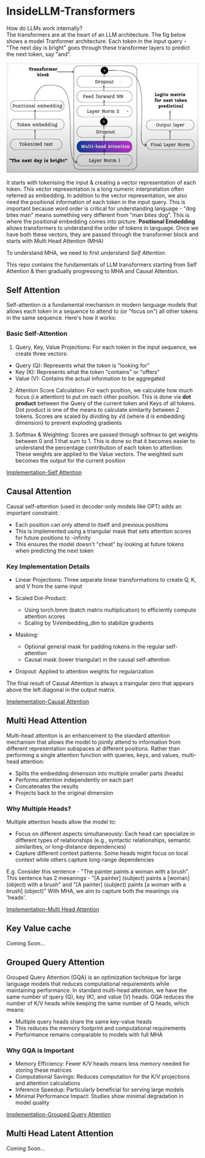 # InsideLLM-Transformers
How do LLMs work internally? <br>
The transformers are at the heart of an LLM architecture. The fig below shows a model Tranformer architecture.
Each token in the input query - "The next day is bright" goes through these transformer layers to predict the next token, say "and".

![Alt Text](img/TransformerArchitecture.png)

It starts with tokenising the input & creating a vector representation of each token. This vector representation is a long numeric interpretation often referred as embedding. In addition to the vector representation, we also need the positional information of each token in the input query. This is important because word order is critical for understanding language - "dog bites man" means something very different from "man bites dog". This is where the positional embedding comes into picture. **Positional Emdedding** allows transformers to understand the order of tokens in language. Once we have both these vectors, they are passed through the transformer block and starts with Multi Head Attention (MHA)

To understand MHA, we need to first understand *Self Attention*.

This repo contains the fundamentals of LLM transformers starting from Self Attention & then gradually progressing to MHA and Causal Attention.

## Self Attention
Self-attention is a fundamental mechanism in modern language models that allows each token in a sequence to attend to (or "focus on") all other tokens in the same sequence. Here's how it works:

### Basic Self-Attention
1) Query, Key, Value Projections:
For each token in the input sequence, we create three vectors:

* Query (Q): Represents what the token is "looking for"
* Key (K): Represents what the token "contains" or "offers"
* Value (V): Contains the actual information to be aggregated <br>

2) Attention Score Calculation:
For each position, we calculate how much focus (i.e attention) to put on each other position.
This is done via **dot product** between the Query of the current token and Keys of all tokens. Dot product is one of the means to calculate similarity between 2 tokens. Scores are scaled by dividing by √d (where d is embedding dimension) to prevent exploding gradients

3) Softmax & Weighting:
Scores are passed through softmax to get weights between 0 and 1 that sum to 1. This is done so that it becomes easier to understand the percentage contribution of each token to attention. These weights are applied to the Value vectors. The weighted sum becomes the output for the current position

[Implementation-Self Attention](SelfAttention.ipynb)

## Causal Attention
Causal self-attention (used in decoder-only models like GPT) adds an important constraint:
* Each position can only attend to itself and previous positions
* This is implemented using a triangular mask that sets attention scores for future positions to -infinity
* This ensures the model doesn't "cheat" by looking at future tokens when predicting the next token

### Key Implementation Details
* Linear Projections: Three separate linear transformations to create Q, K, and V from the same input
  
* Scaled Dot-Product:
  * Using torch.bmm (batch matrix multiplication) to efficiently compute attention scores
  * Scaling by 1/√embedding_dim to stabilize gradients
    
* Masking:
    * Optional general mask for padding tokens in the regular self-attention
    * Causal mask (lower triangular) in the causal self-attention

* Dropout:
Applied to attention weights for regularization

The final result of Causal Attention is always a traingular zero that appears above the left diagonal in the output matrix.

[Implementation-Causal Attention](CausalAttention.ipynb)

## Multi Head Attention
Multi-head attention is an enhancement to the standard attention mechanism that allows the model to jointly attend to information from different representation subspaces at different positions. Rather than performing a single attention function with queries, keys, and values, multi-head attention:

* Splits the embedding dimension into multiple smaller parts (heads)
* Performs attention independently on each part
* Concatenates the results
* Projects back to the original dimension

### Why Multiple Heads?
Multiple attention heads allow the model to:
* Focus on different aspects simultaneously: Each head can specialize in different types of relationships (e.g., syntactic relationships, semantic similarities, or long-distance dependencies)
* Capture different context patterns: Some heads might focus on local context while others capture long-range dependencies

E.g. Consider this sentence - "The painter paints a woman with a brush". 
This sentence has 2 meeanings - "[A painter] (subject) paints a [woman] (object) with a brush" and "[A painter] (subject) paints [a woman with a brush] (object)"
With MHA, we aim to capture both the meanings via 'heads'.

[Implementation-Multi Head Attention](MultiHeadAttention.ipynb)

## Key Value cache
Coming Soon...

## Grouped Query Attention
Grouped Query Attention (GQA) is an optimization technique for large language models that reduces computational requirements while maintaining performance. In standard multi-head attention, we have the same number of query (Q), key (K), and value (V) heads. GQA reduces the number of K/V heads while keeping the same number of Q heads, which means:

* Multiple query heads share the same key-value heads
* This reduces the memory footprint and computational requirements
* Performance remains comparable to models with full MHA

### Why GQA is Important

* Memory Efficiency: Fewer K/V heads means less memory needed for storing these matrices
* Computational Savings: Reduces computation for the K/V projections and attention calculations
* Inference Speedup: Particularly beneficial for serving large models
* Minimal Performance Impact: Studies show minimal degradation in model quality

[Implementation-Grouped Query Attention](GroupedQueryAttention.ipynb)

## Multi Head Latent Attention
Coming Soon...
